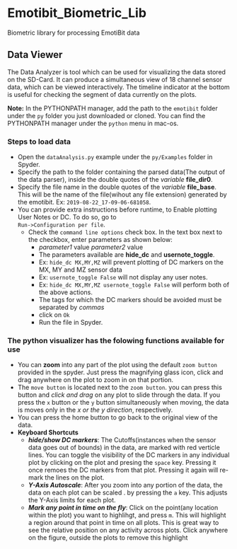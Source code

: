 # Emotibit_Biometric_Lib
Biometric library for processing EmotiBit data
## Data Viewer


The Data Analyzer is tool which can be used for visualizing the data stored on the SD-Card. It can produce a simultaneous view of 18 channel sensor data, which can be viewed interactively. The timeline indicator at the bottom is useful for checking the segment of data currently on the plots.

**Note:** In the PYTHONPATH manager, add the path to the `emotibit` folder under the `py` folder you just downloaded or cloned. You can find the PYTHONPATH manager under the `python` menu in mac-os.
### Steps to load data
 - Open the `dataAnalysis.py` example under the `py/Examples` folder in Spyder.
 - Specify the path to the folder containing the parsed data(The output of the data parser), inside the double quotes of the _variable_ **file_dir0**.
 - Specify the file name in the double quotes of the _variable_ **file_base**. This will be the name of the file(wihout any file extension) generated by the emotibit. Ex: `2019-08-22_17-09-06-681058`.
 - You can provide extra instructions before runtime, to Enable plotting User Notes or DC. To do so, go to <br/>
 `Run->Configuration per file`.
   - Check the `command line options` check box. In the text box next to the checkbox, enter parameters as shown below:
     - _parameter1_ value _parameter2_ value
     - The parameters available are **hide_dc** and **usernote_toggle**.
     - Ex: `hide_dc MX,MY,MZ` will prevent plotting of DC markers on the MX, MY and MZ sensor data
     - Ex: `usernote_toggle False` will not display any user notes.
     - Ex: `hide_dc MX,MY,MZ usernote_toggle False` will perform both of the above actions.
     - The tags for which the DC markers should be avoided must be separated by _commas_
     - click on `Ok`
     - Run the file in Spyder.
### The python visualizer has the folowing functions available for use
- You can **zoom** into any part of the plot using the default `zoom button` provided in the spyder. Just press the magnifying glass icon, click and drag anywhere on the plot to zoom in on that portion.
- The `move button` is located next to the `zoom button`. you can press this button and _click and drag_ on any plot to slide through the data. If you press the `x` button or the `y` button simultaneously when moving, the data is moves only in the _x or the y direction_, respectively.
- You can press the home button to go back to the original view of the data.
- **Keyboard Shortcuts**
  - **_hide/show DC markers_**: The Cutoffs(instances when the sensor data goes out of bounds) in the data, are marked with red verticle lines. You can toggle the visibility of the DC markers in any individual plot by clicking on the plot and presing the `space` key. Pressing it once remoes the DC markers from that plot. Pressing it again will re-mark the lines on the plot.
  - **_Y-Axis Autoscale_**: After you zoom into any portion of the data, the data on each plot can be scaled . by pressing the `a` key. This adjusts the Y-Axis limits for each plot.
  - **_Mark any point in time on the fly_**: Click on the point(any location within the plot) you want to highlihgt, and press `m`. This will highlight a region around that point in time on all plots. This is great way to see the relative position on any activity across plots. Click anywhere on the figure, outside the plots to remove this highlight
